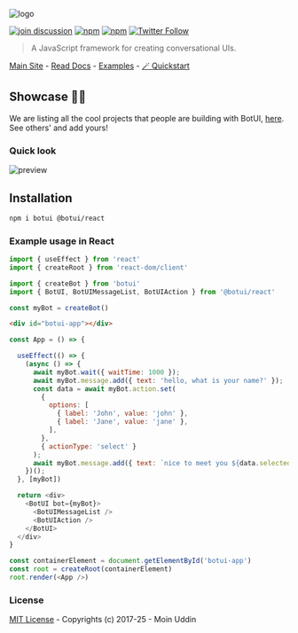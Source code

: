 ![logo](packages/botui/assets/logo.svg)

[![join discussion](https://img.shields.io/badge/discussions-🤝-blueviolet?style=flat-square)](https://github.com/botui/botui/discussions) [![npm](https://img.shields.io/npm/v/botui.svg?style=flat-square)](https://www.npmjs.com/package/botui) [![npm](https://img.shields.io/npm/dm/botui.svg?style=flat-square)](https://www.npmjs.com/package/botui) [![Twitter Follow](https://img.shields.io/twitter/follow/moinism)](https://twitter.com/moinism)

> A JavaScript framework for creating conversational UIs.


[Main Site](https://botui.org) - [Read Docs](https://docs.botui.org) - [Examples](https://github.com/moinism/botui-examples) - [🪄 Quickstart](https://github.com/botui/react-quickstart)

## Showcase 🎇✨

We are listing all the cool projects that people are building with BotUI, [here](https://github.com/botui/botui/blob/master/Showcase.md). See others' and add yours!

### Quick look

![preview](packages/botui/assets/botui_preview.gif)

## Installation

```bash
npm i botui @botui/react
```

### Example usage in React

```js
import { useEffect } from 'react'
import { createRoot } from 'react-dom/client'

import { createBot } from 'botui'
import { BotUI, BotUIMessageList, BotUIAction } from '@botui/react'

const myBot = createBot()
```

```html
<div id="botui-app"></div>
```

```js
const App = () => {

  useEffect(() => {
    (async () => {
      await myBot.wait({ waitTime: 1000 });
      await myBot.message.add({ text: 'hello, what is your name?' });
      const data = await myBot.action.set(
        {
          options: [
            { label: 'John', value: 'john' },
            { label: 'Jane', value: 'jane' },
          ],
        },
        { actionType: 'select' }
      );
      await myBot.message.add({ text: `nice to meet you ${data.selected.label}` });
    })();
  }, [myBot])

  return <div>
    <BotUI bot={myBot}>
      <BotUIMessageList />
      <BotUIAction />
    </BotUI>
  </div>
}

const containerElement = document.getElementById('botui-app')
const root = createRoot(containerElement)
root.render(<App />)
```

### License

[MIT License](https://github.com/moinism/botui/blob/master/LICENSE) - Copyrights (c) 2017-25 - Moin Uddin
